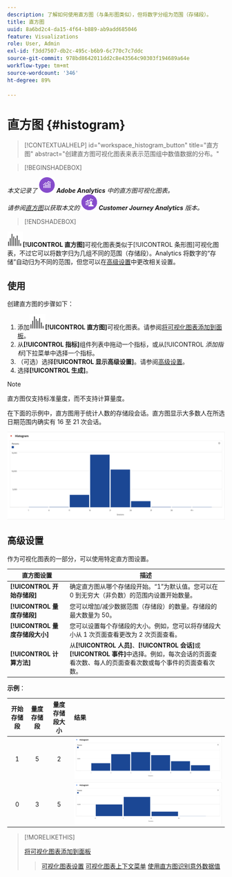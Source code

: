 ```yaml
---
description: 了解如何使用直方图（与条形图类似），但将数字分组为范围（存储段）。
title: 直方图
uuid: 8a6bd2c4-da15-4f64-b889-ab9add685046
feature: Visualizations
role: User, Admin
exl-id: f3dd7507-db2c-495c-b6b9-6c770c7c7ddc
source-git-commit: 978bd8642011dd2c8e43564c90303f194689a64e
workflow-type: tm+mt
source-wordcount: '346'
ht-degree: 89%

---
```


# 直方图 {#histogram}

>[!CONTEXTUALHELP]
>id="workspace_histogram_button"
>title="直方图"
>abstract="创建直方图可视化图表来表示范围组中数值数据的分布。"


>[!BEGINSHADEBOX]

_本文记录了_ ![AdobeAnalytics](/help/assets/icons/AdobeAnalytics.svg) _**Adobe Analytics** 中的直方图可视化图表。_<br/>_请参阅[直方图](https://experienceleague.adobe.com/zh-hans/docs/analytics-platform/using/cja-workspace/visualizations/histogram)以获取本文的_ ![CustomerJourneyAnalytics](/help/assets/icons/CustomerJourneyAnalytics.svg) _**Customer Journey Analytics** 版本。_

>[!ENDSHADEBOX]


![直方图](/help/assets/icons/Histogram.svg)**[!UICONTROL 直方图]**&#x200B;可视化图表类似于[!UICONTROL 条形图]可视化图表，不过它可以将数字归为几组不同的范围（存储段）。Analytics 将数字的“存储”自动归为不同的范围，但您可以在[高级设置](#advanced-settings)中更改相关设置。

## 使用

创建直方图的步骤如下：

1. 添加![直方图](/help/assets/icons/Histogram.svg)**[!UICONTROL 直方图]**&#x200B;可视化图表。请参阅[将可视化图表添加到面板](freeform-analysis-visualizations.md#add-visualizations-to-a-panel)。
1. 从&#x200B;**[!UICONTROL 指标]**&#x200B;组件列表中拖动一个指标，或从&#x200B;[!UICONTROL *添加指标*]&#x200B;下拉菜单中选择一个指标。
1. （可选）选择&#x200B;**[!UICONTROL 显示高级设置]**。请参阅[高级设置](#advanced-settings)。
1. 选择&#x200B;**[!UICONTROL 生成]**。

>[!NOTE]
>
>直方图仅支持标准量度，而不支持计算量度。

在下面的示例中，直方图用于统计人数的存储段会话。直方图显示大多数人在所选日期范围内确实有 16 至 21 次会话。

![](assets/histogram.png)

## 高级设置

作为可视化图表的一部分，可以使用特定直方图设置。

| 直方图设置 | 描述 |
|---|---|
| **[!UICONTROL 开始存储段]** | 确定直方图从哪个存储段开始。“1”为默认值。您可以在 0 到无穷大（非负数）的范围内设置开始数量。 |
| **[!UICONTROL 量度存储段]** | 您可以增加/减少数据范围（存储段）的数量。存储段的最大数量为 50。 |
| **[!UICONTROL 量度存储段大小]** | 您可以设置每个存储段的大小。例如，您可以将存储段大小从 1 次页面查看更改为 2 次页面查看。 |
| **[!UICONTROL 计算方法]** | 从&#x200B;**[!UICONTROL 人员]**、**[!UICONTROL 会话]**&#x200B;或&#x200B;**[!UICONTROL 事件]**&#x200B;中选择。例如，每次会话的页面查看次数、每人的页面查看次数或每个事件的页面查看次数。 |

<!--Russ or Meike - Check Hit Type link above. -->

**示例**：

| 开始存储段 | 量度存储段 | 量度存储段大小 | 结果 |
|:----:|:--:|:--:|:--|
| 1 | 5 | 2 | ![直方图，开始存储段 1、量度存储段 5、量度存储段大小 2](assets/histogram-1-5-2.png) |
| 0 | 3 | 5 | ![直方图，开始存储段 0、量度存储段 3、量度存储段大小 5](assets/histogram-0-3-5.png) |

>[!MORELIKETHIS]
>
>[将可视化图表添加到面板](/help/analyze/analysis-workspace/visualizations/freeform-analysis-visualizations.md#add-visualizations-to-a-panel)
>>[可视化图表设置](/help/analyze/analysis-workspace/visualizations/freeform-analysis-visualizations.md#settings)
>>[可视化图表上下文菜单](/help/analyze/analysis-workspace/visualizations/freeform-analysis-visualizations.md#context-menu)
>>[使用直方图识别意外数据值](https://experienceleaguecommunities.adobe.com/t5/adobe-analytics-blogs/using-histograms-to-identify-unexpected-data-values/ba-p/596168)

